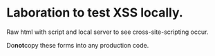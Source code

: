 # Laboration to test XSS locally.
Raw html with script and local server to see cross-site-scripting occur.

<p>Do<strong>not</strong>copy these forms into any production code.</p>


